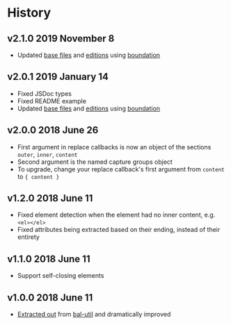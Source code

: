 # History

## v2.1.0 2019 November 8

-   Updated [base files](https://github.com/bevry/base) and [editions](https://editions.bevry.me) using [boundation](https://github.com/bevry/boundation)

## v2.0.1 2019 January 14

-   Fixed JSDoc types
-   Fixed README example
-   Updated [base files](https://github.com/bevry/base) and [editions](https://editions.bevry.me) using [boundation](https://github.com/bevry/boundation)

## v2.0.0 2018 June 26

-   First argument in replace callbacks is now an object of the sections `outer`, `inner`, `content`
-   Second argument is the named capture groups object
-   To upgrade, change your replace callback's first argument from `content` to `{ content }`

## v1.2.0 2018 June 11

-   Fixed element detection when the element had no inner content, e.g. `<el></el>`
-   Fixed attributes being extracted based on their ending, instead of their entirety

## v1.1.0 2018 June 11

-   Support self-closing elements

## v1.0.0 2018 June 11

-   [Extracted out](https://github.com/balupton/bal-util/blob/3f78e730250a08ab1a459ad7d876285391df2280/source/lib/html.coffee) from [bal-util](https://github.com/balupton/bal-util) and dramatically improved
